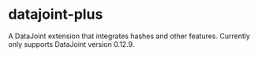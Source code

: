 # datajoint-plus
A DataJoint extension that integrates hashes and other features. Currently only supports DataJoint version 0.12.9.

